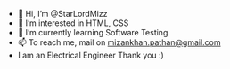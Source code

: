 - 👋 Hi, I’m @StarLordMizz
- 👀 I’m interested in HTML, CSS
- 🌱 I’m currently learning Software Testing
- 📫 To reach me, mail on mizankhan.pathan@gmail.com
- I am an Electrical Engineer 
Thank you :) 
